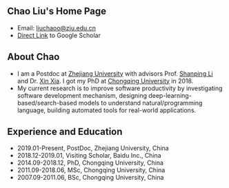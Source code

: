 ## Chao Liu's Home Page              
* Email: [liuchaoo@zju.edu.cn](mailto:liuchaoo@zju.edu.cn)
* [Direct Link](https://scholar.google.com/citations?user=scet0mIAAAAJ&hl=en) to Google Scholar

## About Chao
* I am a Postdoc at [Zhejiang University](http://www.zju.edu.cn/english/) with advisors Prof. [Shanping Li](http://person.zju.edu.cn/en/0087125) and Dr. [Xin Xia](https://xin-xia.github.io/). I got my PhD at [Chongqing University](http://english.cqu.edu.cn/) in 2018. 
* My current research is to improve software productivity by investigating software development mechanism, designing deep-learning-based/search-based models to understand natural/programming language, building automated tools for real-world applications.

## Experience and Education
* 2019.01-Present, PostDoc, Zhejiang University, China
* 2018.12-2019.01, Visiting Scholar, Baidu Inc., China
* 2014.09-2018.12, PhD, Chongqing University, China
* 2011.09-2018.06, MSc, Chongqing University, China
* 2007.09-2011.06, BSc, Chongqing University, China
